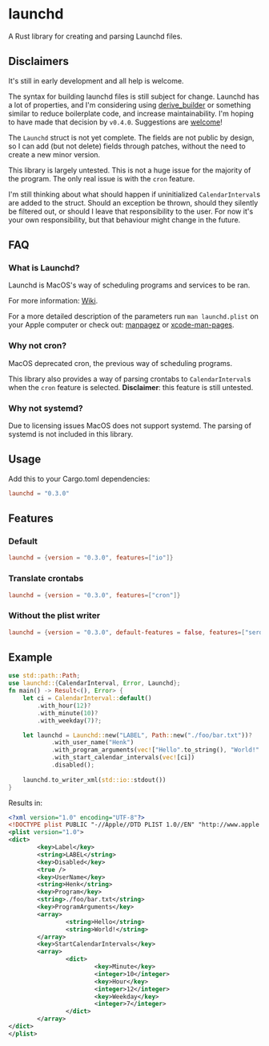 # launchd
A Rust library for creating and parsing Launchd files.

## Disclaimers
It's still in early development and all help is welcome.

The syntax for building launchd files is still subject for change. 
Launchd has a lot of properties, and I'm considering using [derive_builder](https://docs.rs/derive_builder/0.9.0/derive_builder/) or something similar to reduce boilerplate code, and increase maintainability. I'm hoping to have made that decision by `v0.4.0`. Suggestions are [welcome](https://github.com/koenichiwa/launchd/issues/1)!

The `Launchd` struct is not yet complete. The fields are not public by design, so I can add (but not delete) fields through patches, without the need to create a new minor version.

This library is largely untested. This is not a huge issue for the majority of the program. The only real issue is with the `cron` feature.

I'm still thinking about what should happen if uninitialized `CalendarInterval`s are added to the struct. Should an exception be thrown, should they silently be filtered out, or should I leave that responsibility to the user. For now it's your own responsibility, but that behaviour might change in the future.

## FAQ
### What is Launchd?
Launchd is MacOS's way of scheduling programs and services to be ran.

For more information: [Wiki](https://en.wikipedia.org/wiki/Launchd).

For a more detailed description of the parameters run `man launchd.plist` on your Apple computer or check out: [manpagez](https://www.manpagez.com/man/5/launchd.plist/) or [xcode-man-pages](https://keith.github.io/xcode-man-pages/launchd.plist.5.html).

### Why not cron?
MacOS deprecated cron, the previous way of scheduling programs.

This library also provides a way of parsing crontabs to `CalendarInterval`s when the `cron` feature is selected.
**Disclaimer**: this feature is still untested.

### Why not systemd?
Due to licensing issues MacOS does not support systemd. 
The parsing of systemd is not included in this library.

## Usage
Add this to your Cargo.toml dependencies:
``` toml
launchd = "0.3.0"
```

## Features
### Default
``` toml
launchd = {version = "0.3.0", features=["io"]}
```
### Translate crontabs
``` toml
launchd = {version = "0.3.0", features=["cron"]}
```
### Without the plist writer
``` toml
launchd = {version = "0.3.0", default-features = false, features=["serde"]}
```

## Example

``` rust
use std::path::Path;
use launchd::{CalendarInterval, Error, Launchd};
fn main() -> Result<(), Error> {
    let ci = CalendarInterval::default()
        .with_hour(12)?
        .with_minute(10)?
        .with_weekday(7)?;

    let launchd = Launchd::new("LABEL", Path::new("./foo/bar.txt"))?
            .with_user_name("Henk")
            .with_program_arguments(vec!["Hello".to_string(), "World!".to_string()])
            .with_start_calendar_intervals(vec![ci])
            .disabled();
    
    launchd.to_writer_xml(std::io::stdout())
}
```

Results in:

``` xml
<?xml version="1.0" encoding="UTF-8"?>
<!DOCTYPE plist PUBLIC "-//Apple//DTD PLIST 1.0//EN" "http://www.apple.com/DTDs/PropertyList-1.0.dtd">
<plist version="1.0">
<dict>
        <key>Label</key>
        <string>LABEL</string>
        <key>Disabled</key>
        <true />
        <key>UserName</key>
        <string>Henk</string>
        <key>Program</key>
        <string>./foo/bar.txt</string>
        <key>ProgramArguments</key>
        <array>
                <string>Hello</string>
                <string>World!</string>
        </array>
        <key>StartCalendarIntervals</key>
        <array>
                <dict>
                        <key>Minute</key>
                        <integer>10</integer>
                        <key>Hour</key>
                        <integer>12</integer>
                        <key>Weekday</key>
                        <integer>7</integer>
                </dict>
        </array>
</dict>
</plist>
```
